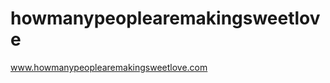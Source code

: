 howmanypeoplearemakingsweetlove
===============================

www.howmanypeoplearemakingsweetlove.com
